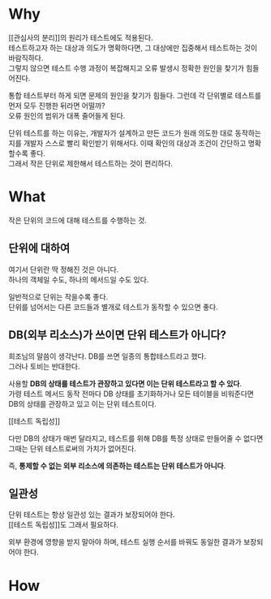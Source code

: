 # Why

[[관심사의 분리]]의 원리가 테스트에도 적용된다.  
테스트하고자 하는 대상과 의도가 명확하다면, 그 대상에만 집중해서 테스트하는 것이 바람직하다.   
그렇지 않으면 테스트 수행 과정이 복잡해지고 오류 발생시 정확한 원인을 찾기가 힘들어진다.   

통합 테스트부터 하게 되면 문제의 원인을 찾기가 힘들다. 
그런데 각 단위별로 테스트를 먼저 모두 진행한 뒤라면 어떨까?  
오류 원인의 범위가 대폭 줄어들게 된다.  

단위 테스트를 하는 이유는, 개발자가 설계하고 만든 코드가 원래 의도한 대로 동작하는지를 개발자 스스로 빨리 확인받기 위해서다. 이때 확인의 대상과 조건이 간단하고 명확할수록 좋다.  
그래서 작은 단위로 제한해서 테스트하는 것이 편리하다.  


# What
작은 단위의 코드에 대해 테스트를 수행하는 것.  

## 단위에 대하여
여기서 단위란 딱 정해진 것은 아니다.  
하나의 객체일 수도, 하나의 메서드일 수도 있다.   

일반적으로 단위는 작을수록 좋다.  
단위를 넘어서는 다른 코드들과 별개로 테스트가 동작할 수 있으면 좋다.   


## DB(외부 리소스)가 쓰이면 단위 테스트가 아니다?

희조님의 말씀이 생각난다. DB를 쓰면 일종의 통합테스트라고 했다.   
그러나 토비는 반대한다.  

사용할 **DB의 상태를 테스트가 관장하고 있다면 이는 단위 테스트라고 할 수 있다**.  
가령 테스트 메서드 동작 전마다 DB 상태를 초기화하거나 모든 테이블을 비워준다면 DB의 상태를 관장하고 있고 이는 단위 테스트이다.  

[[테스트 독립성]]

다만 DB의 상태가 매번 달라지고, 테스트를 위해 DB를 특정 상태로 만들어줄 수 없다면 그때는 단위 테스트로써의 가치가 없어진다.   

즉, **통제할 수 없는 외부 리소스에 의존하는 테스트는 단위 테스트가 아니다**.  


## 일관성

단위 테스트는 항상 일관성 있는 결과가 보장되어야 한다.  
[[테스트 독립성]]도 그래서 필요하다.  

외부 환경에 영향을 받지 말아야 하며, 테스트 실행 순서를 바꿔도 동일한 결과가 보장되어야 한다.   



# How

